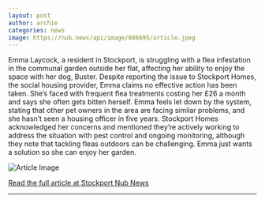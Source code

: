 ```yaml
---
layout: post
author: archie
categories: news
image: https://nub.news/api/image/686695/article.jpeg
---
```

Emma Laycock, a resident in Stockport, is struggling with a flea infestation in the communal garden outside her flat, affecting her ability to enjoy the space with her dog, Buster. Despite reporting the issue to Stockport Homes, the social housing provider, Emma claims no effective action has been taken. She’s faced with frequent flea treatments costing her £26 a month and says she often gets bitten herself. Emma feels let down by the system, stating that other pet owners in the area are facing similar problems, and she hasn’t seen a housing officer in five years. Stockport Homes acknowledged her concerns and mentioned they’re actively working to address the situation with pest control and ongoing monitoring, although they note that tackling fleas outdoors can be challenging. Emma just wants a solution so she can enjoy her garden.

![Article Image](https://nub.news/api/image/686695/article.jpeg)

[Read the full article at Stockport Nub News](https://stockport.nub.news/news/local-news/reddish-womans-garden-infested-with-fleas-270269)

---
